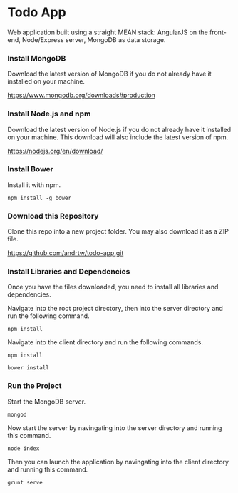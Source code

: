 # Todo App

Web application built using a straight MEAN stack: AngularJS on the front-end, Node/Express server, MongoDB as data storage.

### Install MongoDB

Download the latest version of MongoDB if you do not already have it installed on your machine.

https://www.mongodb.org/downloads#production

### Install Node.js and npm

Download the latest version of Node.js if you do not already have it installed on your machine. This download will also include the latest version of npm.

https://nodejs.org/en/download/

### Install Bower

Install it with npm.

`npm install -g bower`

### Download this Repository

Clone this repo into a new project folder. You may also download it as a ZIP file.

https://github.com/andrtw/todo-app.git

### Install Libraries and Dependencies

Once you have the files downloaded, you need to install all libraries and dependencies.

Navigate into the root project directory, then into the server directory and run the following command.

`npm install`

Navigate into the client directory and run the following commands.

`npm install`

`bower install`

### Run the Project

Start the MongoDB server.

`mongod`

Now start the server by navingating into the server directory and running this command.

`node index`

Then you can launch the application by navingating into the client directory and running this command.

`grunt serve`
